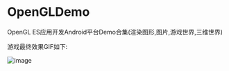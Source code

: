 # OpenGLDemo
OpenGL ES应用开发Android平台Demo合集(渲染图形,图片,游戏世界,三维世界)

游戏最终效果GIF如下:

![image](https://github.com/OMGyan/OpenGLDemo/blob/master/airhockeytouch/screen/qhvdb-jxdjf.gif)
